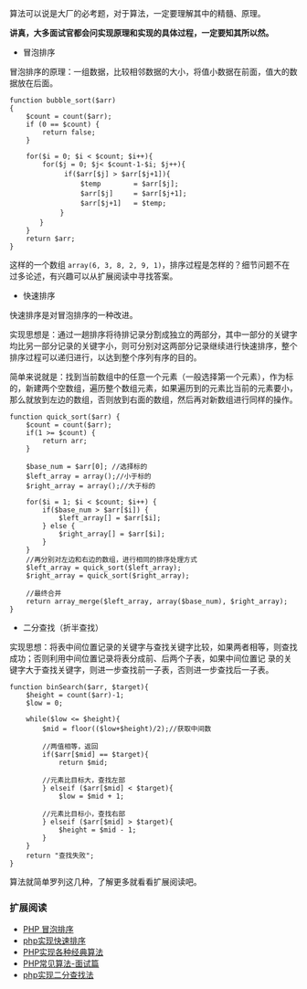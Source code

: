 算法可以说是大厂的必考题，对于算法，一定要理解其中的精髓、原理。

**讲真，大多面试官都会问实现原理和实现的具体过程，一定要知其所以然。**

- 冒泡排序

冒泡排序的原理：一组数据，比较相邻数据的大小，将值小数据在前面，值大的数据放在后面。

```
function bubble_sort($arr)  
{  
    $count = count($arr);  
    if (0 == $count) {
        return false;  
    }

    for($i = 0; $i < $count; $i++){  
        for($j = 0; $j< $count-1-$i; $j++){
          　　if($arr[$j] > $arr[$j+1]){
              　　$temp        = $arr[$j];
              　　$arr[$j]     = $arr[$j+1];
              　　$arr[$j+1]   = $temp;
         　　}
   　　 }
    }  
    return $arr;  
} 
```

这样的一个数组 `array(6, 3, 8, 2, 9, 1)`，排序过程是怎样的？细节问题不在过多论述，有兴趣可以从扩展阅读中寻找答案。

- 快速排序

快速排序是对冒泡排序的一种改进。

实现思想是：通过一趟排序将待排记录分割成独立的两部分，其中一部分的关键字均比另一部分记录的关键字小，则可分别对这两部分记录继续进行快速排序，整个排序过程可以递归进行，以达到整个序列有序的目的。

简单来说就是：找到当前数组中的任意一个元素（一般选择第一个元素），作为标的，新建两个空数组，遍历整个数组元素，如果遍历到的元素比当前的元素要小，那么就放到左边的数组，否则放到右面的数组，然后再对新数组进行同样的操作。

```
function quick_sort($arr) {
    $count = count($arr);
    if(1 >= $count) {
        return arr;
    }

    $base_num = $arr[0]; //选择标的
    $left_array = array();//小于标的
    $right_array = array();//大于标的

    for($i = 1; $i < $count; $i++) {
        if($base_num > $arr[$i]) {
            $left_array[] = $arr[$i];
        } else {
            $right_array[] = $arr[$i];
        }
    }
    //再分别对左边和右边的数组，进行相同的排序处理方式
    $left_array = quick_sort($left_array);
    $right_array = quick_sort($right_array);

    //最终合并
    return array_merge($left_array, array($base_num), $right_array);
}
```

- 二分查找（折半查找）

实现思想：将表中间位置记录的关键字与查找关键字比较，如果两者相等，则查找成功；否则利用中间位置记录将表分成前、后两个子表，如果中间位置记 录的关键字大于查找关键字，则进一步查找前一子表，否则进一步查找后一子表。

```
function binSearch($arr, $target){  
    $height = count($arr)-1;  
    $low = 0;  

    while($low <= $height){  
        $mid = floor(($low+$height)/2);//获取中间数

        //两值相等，返回 
        if($arr[$mid] == $target){  
            return $mid; 

        //元素比目标大，查找左部 
        } elseif ($arr[$mid] < $target){
            $low = $mid + 1;  

        //元素比目标小，查找右部
        } elseif ($arr[$mid] > $target){  
            $height = $mid - 1;  
        }  
    }  
    return "查找失败";  
}
```

算法就简单罗列这几种，了解更多就看看扩展阅读吧。

### 扩展阅读

- [PHP 冒泡排序](https://www.cnblogs.com/wgq123/p/6529450.html)
- [php实现快速排序](https://www.cnblogs.com/wangjingwangjing/p/5241486.html)
- [PHP实现各种经典算法](https://www.cnblogs.com/hellohell/p/5718175.html)
- [PHP常见算法-面试篇](http://www.cnblogs.com/zswordsman/p/5824599.html)
- [php实现二分查找法](https://www.cnblogs.com/wangjingwangjing/p/5206711.html)

